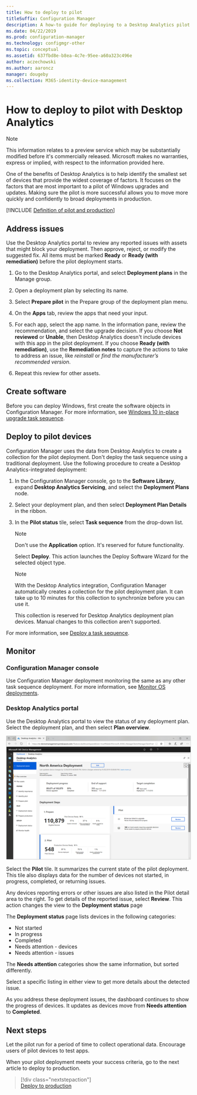 ```yaml
---
title: How to deploy to pilot
titleSuffix: Configuration Manager
description: A how-to guide for deploying to a Desktop Analytics pilot group.
ms.date: 04/22/2019
ms.prod: configuration-manager
ms.technology: configmgr-other
ms.topic: conceptual
ms.assetid: 637fbd8e-b8ea-4c7e-95ee-a60a323c496e
author: aczechowski
ms.author: aaroncz
manager: dougeby
ms.collection: M365-identity-device-management
---
```


# How to deploy to pilot with Desktop Analytics

> [!Note]  
> This information relates to a preview service which may be substantially modified before it's commercially released. Microsoft makes no warranties, express or implied, with respect to the information provided here.  

One of the benefits of Desktop Analytics is to help identify the smallest set of devices that provide the widest coverage of factors. It focuses on the factors that are most important to a pilot of Windows upgrades and updates. Making sure the pilot is more successful allows you to move more quickly and confidently to broad deployments in production.  

[!INCLUDE [Definition of pilot and production](includes/define-pilot-prod.md)]



## Address issues

Use the Desktop Analytics portal to review any reported issues with assets that might block your deployment. Then approve, reject, or modify the suggested fix. All items must be marked **Ready** or **Ready (with remediation)** before the pilot deployment starts.

1. Go to the Desktop Analytics portal, and select **Deployment plans** in the Manage group.  

2. Open a deployment plan by selecting its name.  

3. Select **Prepare pilot** in the Prepare group of the deployment plan menu.  

4. On the **Apps** tab, review the apps that need your input.  

5. For each app, select the app name. In the information pane, review the recommendation, and select the upgrade decision. If you choose **Not reviewed** or **Unable**, then Desktop Analytics doesn't include devices with this app in the pilot deployment. If you choose **Ready (with remediation)**, use the   **Remediation notes** to capture the actions to take to address an issue, like *reinstall* or *find the manufacturer’s recommended version*.

6. Repeat this review for other assets.  



## Create software

Before you can deploy Windows, first create the software objects in Configuration Manager. For more information, see [Windows 10 in-place upgrade task sequence](https://docs.microsoft.com/sccm/osd/deploy-use/create-a-task-sequence-to-upgrade-an-operating-system).



## Deploy to pilot devices

Configuration Manager uses the data from Desktop Analytics to create a collection for the pilot deployment. Don't deploy the task sequence using a traditional deployment. Use the following procedure to create a Desktop Analytics-integrated deployment:

1. In the Configuration Manager console, go to the **Software Library**, expand **Desktop Analytics Servicing**, and select the **Deployment Plans** node.  

2. Select your deployment plan, and then select **Deployment Plan Details** in the ribbon.  

3. In the **Pilot status** tile, select **Task sequence** from the drop-down list.  

    > [!Note]  
    > Don't use the **Application** option. It's reserved for future functionality.

    Select **Deploy**. This action launches the Deploy Software Wizard for the selected object type.

    > [!Note]  
    > With the Desktop Analytics integration, Configuration Manager automatically creates a collection for the pilot deployment plan. It can take up to 10 minutes for this collection to synchronize before you can use it.<!-- 3887891 -->
    >
    > This collection is reserved for Desktop Analytics deployment plan devices. Manual changes to this collection aren't supported.<!-- 3866460, SCCMDocs-pr 3544 -->  

For more information, see [Deploy a task sequence](/sccm/osd/deploy-use/deploy-a-task-sequence).



## Monitor

### Configuration Manager console

Use Configuration Manager deployment monitoring the same as any other task sequence deployment. For more information, see [Monitor OS deployments](/sccm/osd/deploy-use/monitor-operating-system-deployments).


### Desktop Analytics portal

Use the Desktop Analytics portal to view the status of any deployment plan. Select the deployment plan, and then select **Plan overview**.

![Screenshot of deployment plan overview in Desktop Analytics](media/deployment-plan-overview.png)

Select the **Pilot** tile. It summarizes the current state of the pilot deployment. This tile also displays data for the number of devices not started, in progress, completed, or returning issues.

Any devices reporting errors or other issues are also listed in the Pilot detail area to the right. To get details of the reported issue, select **Review**. This action changes the view to the **Deployment status** page

The **Deployment status** page lists devices in the following categories:

- Not started
- In progress
- Completed
- Needs attention - devices
- Needs attention - issues

The **Needs attention** categories show the same information, but sorted differently.

Select a specific listing in either view to get more details about the detected issue.

As you address these deployment issues, the dashboard continues to show the progress of devices. It updates as devices move from **Needs attention** to **Completed**.



## Next steps

Let the pilot run for a period of time to collect operational data. Encourage users of pilot devices to test apps.

When your pilot deployment meets your success criteria, go to the next article to deploy to production.
> [!div class="nextstepaction"]  
> [Deploy to production](/sccm/desktop-analytics/deploy-prod)  
